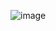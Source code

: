 ![image](https://github.com/SarfarazQadir/CRUD-Sql-Server-PHP/assets/144503703/277f7e67-2f17-4398-b315-1ed4a0e79585)
